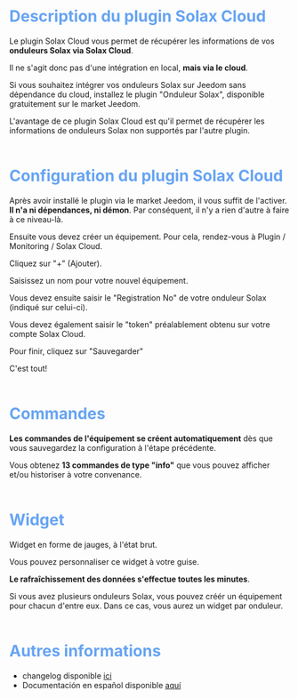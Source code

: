 <span style="color: #67A4F2">Description du plugin Solax Cloud</span>
===

Le plugin Solax Cloud vous permet de récupérer les informations de vos **onduleurs Solax via Solax Cloud**.

Il ne s'agit donc pas d'une intégration en local, **mais via le cloud**.

Si vous souhaitez intégrer vos onduleurs Solax sur Jeedom sans dépendance du cloud, installez le plugin "Onduleur Solax", disponible gratuitement sur le market Jeedom.

L'avantage de ce plugin Solax Cloud est qu'il permet de récupérer les informations de onduleurs Solax non supportés par l'autre plugin.
<br>
<br>

<span style="color: #67A4F2">Configuration du plugin Solax Cloud</span>
===

Après avoir installé le plugin via le market Jeedom, il vous suffit de l'activer. **Il n'a ni dépendances, ni démon**. Par conséquent, il n'y a rien d'autre à faire à ce niveau-là.

Ensuite vous devez créer un équipement. Pour cela, rendez-vous à Plugin / Monitoring / Solax Cloud.

Cliquez sur "+" (Ajouter).

Saisissez un nom pour votre nouvel équipement.

Vous devez ensuite saisir le "Registration No" de votre onduleur Solax (indiqué sur celui-ci).

Vous devez également saisir le "token" préalablement obtenu sur votre compte Solax Cloud.

Pour finir, cliquez sur "Sauvegarder"

C'est tout!
<br>
<br>

<span style="color: #67A4F2">Commandes</span>
===

**Les commandes de l'équipement se créent automatiquement** dès que vous sauvegardez la configuration à l'étape précédente.

Vous obtenez **13 commandes de type "info"** que vous pouvez afficher et/ou historiser à votre convenance.
<br>
<br> 


<span style="color: #67A4F2">Widget</span>
===

Widget en forme de jauges, à l'état brut.

Vous pouvez personnaliser ce widget à votre guise.

**Le rafraîchissement des données s'effectue toutes les minutes**.

Si vous avez plusieurs onduleurs Solax, vous pouvez créér un équipement pour chacun d'entre eux. Dans ce cas, vous aurez un widget par onduleur.
<br>
<br> 


<span style="color: #67A4F2">Autres informations</span>
===

* changelog disponible [ici](https://github.com/phroc/jeedom_plugins_docs/blob/master/Solaxcloud/fr_FR/changelog.md)
* Documentación en español disponible [aquí](https://github.com/phroc/jeedom_plugins_docs/blob/master/Solaxcloud/es_ES/index.md)
